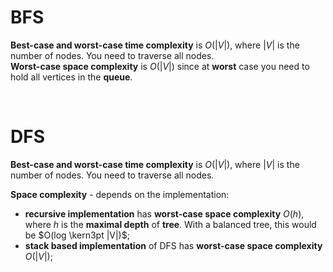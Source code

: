 # BFS
**Best-case and worst-case time complexity** is $O(|V|)$, where $|V|$ is the number of nodes. You need to traverse all nodes.<br>
**Worst-case space complexity** is $O(|V|)$ since at **worst** case you need to hold all vertices in the **queue**.<br>

<br>

# DFS
**Best-case and worst-case time complexity** is $O(|V|)$, where $|V|$ is the number of nodes. You need to traverse all nodes.<br>

**Space complexity** - depends on the implementation:
- **recursive implementation** has **worst-case space complexity** $O(h)$, where $h$ is the **maximal depth** of **tree**. With a balanced tree, this would be $O(log \kern3pt |V|)$;
- **stack based implementation** of DFS has **worst-case space complexity** $O(|V|)$;
